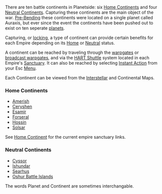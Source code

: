There are ten battle continents in Planetside: six
[Home Continents](Home_Continent.md) and four
[Neutral Continents](../terminology/Neutral_Continent.md). Capturing these
continents are the main object of the war. [Pre-Bending](../etc/The_Bending.md)
these continents were located on a single planet called Auraxis, but ever since
the event the continents have been pushed out to exist on ten seperate
[planets](Planet.md).

Capturing, or [locking](../etc/Continental_lock.md), a type of continent can
provide certain benefits for each Empire depending on its
[Home](Home_Continent.md) or [Neutral](../terminology/Neutral_Continent.md)
status.

A continent can be reached by traveling through the [warpgates](Warpgate.md) or
[broadcast warpgates](../items/Broadcast_warpgate.md), and via the
[HART Shuttle](../terminology/HART.md) system located in each Empire's
[Sanctuary](../locations/Sanctuary.md). It can also be reached by selecting
[Instant Action](../terminology/Instant_Action.md) from your Esc
[Menu](../etc/Menu.md).

Each Continent can be viewed from the
[Interstellar](../terminology/Interstellar_Map.md) and Continental Maps.

### Home Continents

- [Amerish](Amerish.md)
- [Ceryshen](Ceryshen.md)
- [Esamir](Esamir.md)
- [Forseral](Forseral.md)
- [Hossin](Hossin.md)
- [Solsar](Solsar.md)

See [Home Continent](Home_Continent.md) for the current empire sanctuary links.

### Neutral Continents

- [Cyssor](Cyssor.md)
- [Ishundar](Ishundar.md)
- [Searhus](Searhus.md)
- [Oshur Battle Islands](Battle_Islands.md)

The words Planet and Continent are sometimes interchangable.


